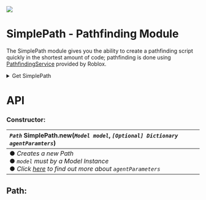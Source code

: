 ![](https://img.shields.io/badge/Version-1.0-success?style=for-the-badge)

# SimplePath - Pathfinding Module

The SimplePath module gives you the ability to create a pathfinding script quickly in the shortest amount of code; pathfinding is done using [PathfindingService](https://developer.roblox.com/en-us/api-reference/class/PathfindingService) provided by Roblox.
<br>

<details>
<summary>Get SimplePath</summary>
<br>
  
```lua
local SimplePath = require(6744337775)
```
or get it from the [Roblox library](https://www.roblox.com/library/6744337775/SimplePath-Pathfinding-Module)
</details>

# API

### Constructor:
|*`Path`* SimplePath.new(*`Model model`*, *`[Optional] Dictionary agentParamters`*)|
|:-|
|● *Creates a new Path* <br> ● *`model` must by a Model Instance* <br> ● *Click [here][agentParametersLink] to find out more about `agentParameters`*|

## Path:




[agentParametersLink]:https://developer.roblox.com/en-us/api-reference/function/PathfindingService/CreatePath

